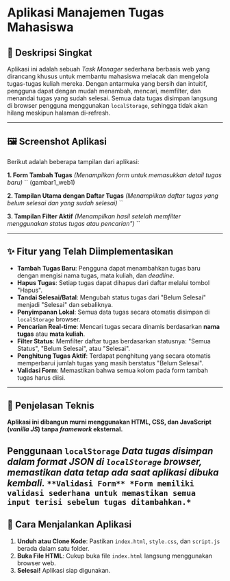 # Aplikasi Manajemen Tugas Mahasiswa

## 📖 Deskripsi Singkat

Aplikasi ini adalah sebuah *Task Manager* sederhana berbasis web yang dirancang khusus untuk membantu mahasiswa melacak dan mengelola tugas-tugas kuliah mereka. Dengan antarmuka yang bersih dan intuitif, pengguna dapat dengan mudah menambah, mencari, memfilter, dan menandai tugas yang sudah selesai. Semua data tugas disimpan langsung di browser pengguna menggunakan `localStorage`, sehingga tidak akan hilang meskipun halaman di-refresh.

---

## 🖼️ Screenshot Aplikasi

Berikut adalah beberapa tampilan dari aplikasi:

**1. Form Tambah Tugas**
*(Menampilkan form untuk memasukkan detail tugas baru)*
`` (gambar1_web1)

**2. Tampilan Utama dengan Daftar Tugas**
*(Menampilkan daftar tugas yang belum selesai dan yang sudah selesai)*
``

**3. Tampilan Filter Aktif**
*(Menampilkan hasil setelah memfilter menggunakan status tugas atau pencarian")*
``

---

## ✨ Fitur yang Telah Diimplementasikan

* **Tambah Tugas Baru**: Pengguna dapat menambahkan tugas baru dengan mengisi nama tugas, mata kuliah, dan *deadline*.
* **Hapus Tugas**: Setiap tugas dapat dihapus dari daftar melalui tombol "Hapus".
* **Tandai Selesai/Batal**: Mengubah status tugas dari "Belum Selesai" menjadi "Selesai" dan sebaliknya.
* **Penyimpanan Lokal**: Semua data tugas secara otomatis disimpan di `localStorage` browser.
* **Pencarian Real-time**: Mencari tugas secara dinamis berdasarkan **nama tugas** atau **mata kuliah**.
* **Filter Status**: Memfilter daftar tugas berdasarkan statusnya: "Semua Status", "Belum Selesai", atau "Selesai".
* **Penghitung Tugas Aktif**: Terdapat penghitung yang secara otomatis memperbarui jumlah tugas yang masih berstatus "Belum Selesai".
* **Validasi Form**: Memastikan bahwa semua kolom pada form tambah tugas harus diisi.

---

## 🔧 Penjelasan Teknis

**Aplikasi ini dibangun murni menggunakan HTML, CSS, dan JavaScript (*vanilla JS*) tanpa *framework* eksternal.**

**Penggunaan `localStorage`**
*Data tugas disimpan dalam format JSON di `localStorage` browser, memastikan data tetap ada saat aplikasi dibuka kembali.*
``
**Validasi Form**
*Form memiliki validasi sederhana untuk memastikan semua input terisi sebelum tugas ditambahkan.*
``
---

## 🚀 Cara Menjalankan Aplikasi

1.  **Unduh atau Clone Kode**: Pastikan `index.html`, `style.css`, dan `script.js` berada dalam satu folder.
2.  **Buka File HTML**: Cukup buka file `index.html` langsung menggunakan browser web.
3.  **Selesai!** Aplikasi siap digunakan.
